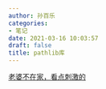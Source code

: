 ```yaml
---
author: 孙百乐
categories:
- 笔记
date: 2021-03-16 10:03:57
draft: false
title: pathlib库
---
```


[老婆不在家，看点刺激的](https://blog.csdn.net/itanders/article/details/88754606)